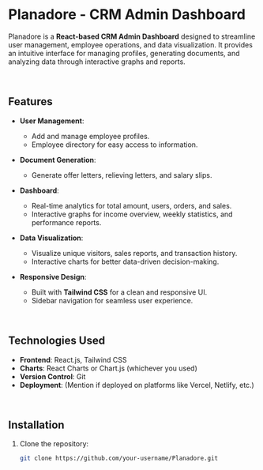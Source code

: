 # Planadore - CRM Admin Dashboard

Planadore is a **React-based CRM Admin Dashboard** designed to streamline user management, employee operations, and data visualization. It provides an intuitive interface for managing profiles, generating documents, and analyzing data through interactive graphs and reports.

<br>

## Features

- **User Management**:  
  - Add and manage employee profiles.  
  - Employee directory for easy access to information.  

- **Document Generation**:  
  - Generate offer letters, relieving letters, and salary slips.  

- **Dashboard**:  
  - Real-time analytics for total amount, users, orders, and sales.  
  - Interactive graphs for income overview, weekly statistics, and performance reports.  

- **Data Visualization**:  
  - Visualize unique visitors, sales reports, and transaction history.  
  - Interactive charts for better data-driven decision-making.  

- **Responsive Design**:  
  - Built with **Tailwind CSS** for a clean and responsive UI.  
  - Sidebar navigation for seamless user experience.  

<br>

## Technologies Used

- **Frontend**: React.js, Tailwind CSS  
- **Charts**: React Charts or Chart.js (whichever you used)  
- **Version Control**: Git  
- **Deployment**: (Mention if deployed on platforms like Vercel, Netlify, etc.)  

<br>

## Installation

1. Clone the repository:  
   ```bash
   git clone https://github.com/your-username/Planadore.git
